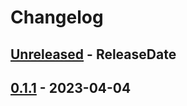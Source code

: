 # Changelog

<!-- next-header -->

## [Unreleased] - ReleaseDate

## [0.1.1] - 2023-04-04

<!-- next-url -->

[unreleased]: https://github.com/mrvillage/macros/compare/macros-utils-v0.1.1...HEAD

[0.1.1]: https://github.com/mrvillage/macros/compare/v0.1.0...macros-utils-v0.1.1
